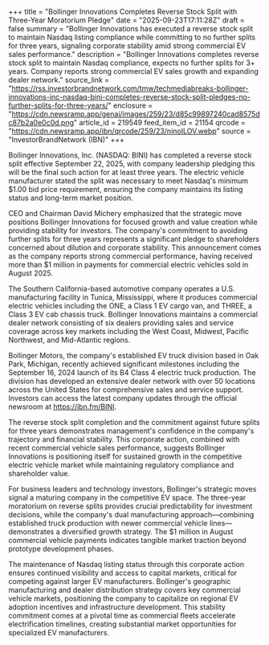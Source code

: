 +++
title = "Bollinger Innovations Completes Reverse Stock Split with Three-Year Moratorium Pledge"
date = "2025-09-23T17:11:28Z"
draft = false
summary = "Bollinger Innovations has executed a reverse stock split to maintain Nasdaq listing compliance while committing to no further splits for three years, signaling corporate stability amid strong commercial EV sales performance."
description = "Bollinger Innovations completes reverse stock split to maintain Nasdaq compliance, expects no further splits for 3+ years. Company reports strong commercial EV sales growth and expanding dealer network."
source_link = "https://rss.investorbrandnetwork.com/tmw/techmediabreaks-bollinger-innovations-inc-nasdaq-bini-completes-reverse-stock-split-pledges-no-further-splits-for-three-years/"
enclosure = "https://cdn.newsramp.app/genai/images/259/23/d85c99897240cad8575dc87b2a0e0c0d.png"
article_id = 219549
feed_item_id = 21154
qrcode = "https://cdn.newsramp.app/ibn/qrcode/259/23/ninoILOV.webp"
source = "InvestorBrandNetwork (IBN)"
+++

<p>Bollinger Innovations, Inc. (NASDAQ: BINI) has completed a reverse stock split effective September 22, 2025, with company leadership pledging this will be the final such action for at least three years. The electric vehicle manufacturer stated the split was necessary to meet Nasdaq's minimum $1.00 bid price requirement, ensuring the company maintains its listing status and long-term market position.</p><p>CEO and Chairman David Michery emphasized that the strategic move positions Bollinger Innovations for focused growth and value creation while providing stability for investors. The company's commitment to avoiding further splits for three years represents a significant pledge to shareholders concerned about dilution and corporate stability. This announcement comes as the company reports strong commercial performance, having received more than $1 million in payments for commercial electric vehicles sold in August 2025.</p><p>The Southern California-based automotive company operates a U.S. manufacturing facility in Tunica, Mississippi, where it produces commercial electric vehicles including the ONE, a Class 1 EV cargo van, and THREE, a Class 3 EV cab chassis truck. Bollinger Innovations maintains a commercial dealer network consisting of six dealers providing sales and service coverage across key markets including the West Coast, Midwest, Pacific Northwest, and Mid-Atlantic regions.</p><p>Bollinger Motors, the company's established EV truck division based in Oak Park, Michigan, recently achieved significant milestones including the September 16, 2024 launch of its B4 Class 4 electric truck production. The division has developed an extensive dealer network with over 50 locations across the United States for comprehensive sales and service support. Investors can access the latest company updates through the official newsroom at <a href="https://ibn.fm/BINI" rel="nofollow" target="_blank">https://ibn.fm/BINI</a>.</p><p>The reverse stock split completion and the commitment against future splits for three years demonstrates management's confidence in the company's trajectory and financial stability. This corporate action, combined with recent commercial vehicle sales performance, suggests Bollinger Innovations is positioning itself for sustained growth in the competitive electric vehicle market while maintaining regulatory compliance and shareholder value.</p><p>For business leaders and technology investors, Bollinger's strategic moves signal a maturing company in the competitive EV space. The three-year moratorium on reverse splits provides crucial predictability for investment decisions, while the company's dual manufacturing approach—combining established truck production with newer commercial vehicle lines—demonstrates a diversified growth strategy. The $1 million in August commercial vehicle payments indicates tangible market traction beyond prototype development phases.</p><p>The maintenance of Nasdaq listing status through this corporate action ensures continued visibility and access to capital markets, critical for competing against larger EV manufacturers. Bollinger's geographic manufacturing and dealer distribution strategy covers key commercial vehicle markets, positioning the company to capitalize on regional EV adoption incentives and infrastructure development. This stability commitment comes at a pivotal time as commercial fleets accelerate electrification timelines, creating substantial market opportunities for specialized EV manufacturers.</p>